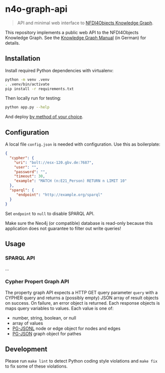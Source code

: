 # n4o-graph-api

> API and minimal web interface to [NFDI4Objects Knowledge Graph](https://nfdi4objects.github.io/n4o-graph/).

This repository implements a public web API to the NFDI4Objects Knowledge Graph. See the [Knowledge Graph Manual](https://nfdi4objects.github.io/n4o-graph/) (in German) for details.

## Installation

Install required Python dependencies with virtualenv:

~~~sh
python -m venv .venv
. .venv/bin/activate
pip install -r requirements.txt
~~~

Then locally run for testing:

~~~sh
python app.py --help
~~~

And deploy [by method of your choice](https://flask.palletsprojects.com/en/2.0.x/deploying/#self-hosted-options).

## Configuration

A local file `config.json` is needed with configuration. Use this as boilerplate:

~~~json
{
  "cypher": {
    "uri": "bolt://esx-120.gbv.de:7687",
    "user": "",
    "password": "",
    "timeout": 30,
    "example": "MATCH (n:E21_Person) RETURN n LIMIT 10"
  },
  "sparql": {
     "endpoint": "http://example.org/sparql"
  }
}
~~~

Set `endpoint` to `null` to disable SPARQL API.

Make sure the Neo4j (or compatible) database is read-only because this application does not guarantee to filter out write queries!

## Usage

### SPARQL API

...

### Cypher Propert Graph API

The property graph API expects a HTTP GET query parameter `query` with a CYPHER query and returns a (possibly empty) JSON array of result objects on success. On failure, an error object is returned. Each response objects is maps query variables to values. Each value is one of:

- number, string, boolean, or null
- array of values
- [PG-JSONL]() node or edge object for nodes and edges
- [PG-JSON]() graph object for pathes

## Development

Please run `make lint` to detect Python coding style violations and `make fix` to fix some of these violations.


